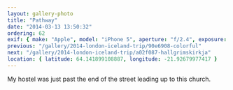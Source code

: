 ```yaml
---
layout: gallery-photo
title: "Pathway"
date: "2014-03-13 13:50:32"
ordering: 62
exif: { make: "Apple", model: "iPhone 5", aperture: "f/2.4", exposure: "1/1178" }
previous: "/gallery/2014-london-iceland-trip/90e6908-colorful"
next: "/gallery/2014-london-iceland-trip/a02f087-hallgrimskirkja"
location: { latitude: 64.141899108887, longitude: -21.92679977417 }
---
```


My hostel was just past the end of the street leading up to this church.

